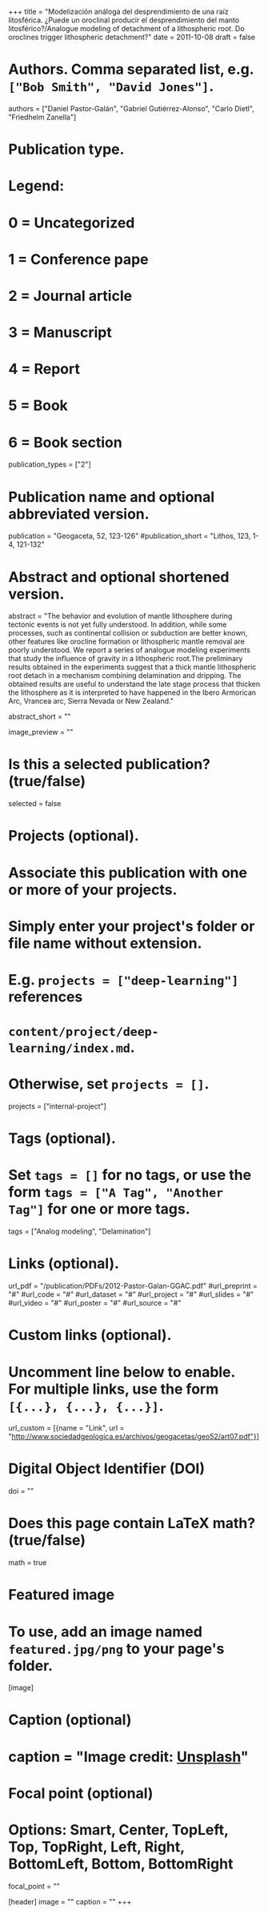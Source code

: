 +++
title = "Modelización análoga del desprendimiento de una raíz litosférica. ¿Puede un oroclinal producir el desprendimiento del manto litosférico?/Analogue modeling of detachment of a lithospheric root. Do oroclines trigger lithospheric detachment?"
date = 2011-10-08
draft = false

# Authors. Comma separated list, e.g. `["Bob Smith", "David Jones"]`.
authors = ["Daniel Pastor-Galán", "Gabriel Gutiérrez-Alonso", "Carlo Dietl", "Friedhelm Zanella"]

# Publication type.
# Legend:
# 0 = Uncategorized
# 1 = Conference pape
# 2 = Journal article
# 3 = Manuscript
# 4 = Report
# 5 = Book
# 6 = Book section
publication_types = ["2"]

# Publication name and optional abbreviated version.
publication = "Geogaceta, 52, 123-126"
#publication_short = "Lithos, 123, 1-4, 121-132"

# Abstract and optional shortened version.
abstract = "The behavior and evolution of mantle lithosphere during tectonic events is not yet fully understood. In addition, while some processes, such as continental collision or subduction are better known, other features like orocline formation or lithospheric mantle removal are poorly understood. We report a series of analogue modeling experiments that study the influence of gravity in a lithospheric root.The preliminary results obtained in the experiments suggest that a thick mantle lithospheric root detach in a mechanism combining delamination and dripping. The obtained results are useful to understand the late stage process that thicken the lithosphere as it is interpreted to have happened in the Ibero Armorican Arc, Vrancea arc, Sierra Nevada or New Zealand."

abstract_short = ""

image_preview = ""

# Is this a selected publication? (true/false)
selected = false

# Projects (optional).
#   Associate this publication with one or more of your projects.
#   Simply enter your project's folder or file name without extension.
#   E.g. `projects = ["deep-learning"]` references 
#   `content/project/deep-learning/index.md`.
#   Otherwise, set `projects = []`.
projects = ["internal-project"]

# Tags (optional).
#   Set `tags = []` for no tags, or use the form `tags = ["A Tag", "Another Tag"]` for one or more tags.
tags = ["Analog modeling", "Delamination"]

# Links (optional).
url_pdf = "/publication/PDFs/2012-Pastor-Galan-GGAC.pdf"
#url_preprint = "#"
#url_code = "#"
#url_dataset = "#"
#url_project = "#"
#url_slides = "#"
#url_video = "#"
#url_poster = "#"
#url_source = "#"

# Custom links (optional).
#   Uncomment line below to enable. For multiple links, use the form `[{...}, {...}, {...}]`.
url_custom = [{name = "Link", url = "http://www.sociedadgeologica.es/archivos/geogacetas/geo52/art07.pdf"}]

# Digital Object Identifier (DOI)
doi = ""

# Does this page contain LaTeX math? (true/false)
math = true

# Featured image
# To use, add an image named `featured.jpg/png` to your page's folder. 
[image]
 # Caption (optional)
 #  caption = "Image credit: [**Unsplash**](https://unsplash.com/photos/pLCdAaMFLTE)"

  # Focal point (optional)
  # Options: Smart, Center, TopLeft, Top, TopRight, Left, Right, BottomLeft, Bottom, BottomRight
  focal_point = ""
  
[header]
image = ""
caption = ""
+++
